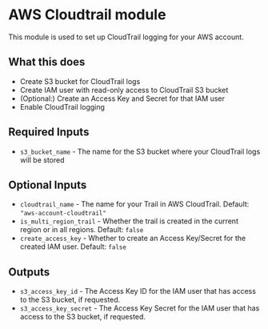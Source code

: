 # AWS Cloudtrail module
This module is used to set up CloudTrail logging for your AWS account.

## What this does

- Create S3 bucket for CloudTrail logs
- Create IAM user with read-only access to CloudTrail S3 bucket
- (Optional:) Create an Access Key and Secret for that IAM user
- Enable CloudTrail logging

## Required Inputs

- `s3_bucket_name` - The name for the S3 bucket where your CloudTrail logs will be stored

## Optional Inputs

- `cloudtrail_name` - The name for your Trail in AWS CloudTrail. Default: `"aws-account-cloudtrail"`
- `is_multi_region_trail` - Whether the trail is created in the current region or in all regions. Default: `false`
- `create_access_key` - Whether to create an Access Key/Secret for the created IAM user. Default: `false`

## Outputs

- `s3_access_key_id` - The Access Key ID for the IAM user that has access to the S3 bucket, if requested.
- `s3_access_key_secret` - The Access Key Secret for the IAM user that has access to the S3 bucket, if requested.
